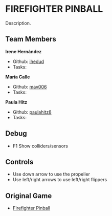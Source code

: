 # FIREFIGHTER PINBALL
 
Description.

## Team Members

**Irene Hernández**
* Github: [ihedud](https://github.com/ihedud)
* Tasks:

**María Calle**
* Github: [mav006](https://github.com/mav006)
* Tasks:

**Paula Hitz**
* Github: [paulahitz8](https://github.com/paulahitz8)
* Tasks:

## Debug

- F1 Show colliders/sensors

## Controls

- Use down arrow to use the propeller
- Use left/right arrows to use left/right flippers

## Original Game

- [Firefighter Pinball](https://www.classicgame.com/game/Firefighter+Pinball)
